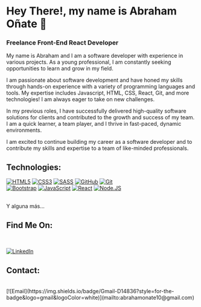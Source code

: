 # Hey There!, my name is Abraham Oñate 👋
### Freelance Front-End React Developer



My name is Abraham and I am a software developer with experience in various projects. As a young professional, I am constantly seeking opportunities to learn and grow in my field.

I am passionate about software development and have honed my skills through hands-on experience with a variety of programming languages and tools. My expertise includes Javascript, HTML, CSS, React, Git, and more technologies! I am always eager to take on new challenges.

In my previous roles, I have successfully delivered high-quality software solutions for clients and contributed to the growth and success of my team. I am a quick learner, a team player, and I thrive in fast-paced, dynamic environments.

I am excited to continue building my career as a software developer and to contribute my skills and expertise to a team of like-minded professionals.



## Technologies:

[![HTML5](https://img.shields.io/badge/HTML5-E34F26?style=for-the-badge&logo=html5&logoColor=white)]()
[![CSS3](https://img.shields.io/badge/CSS3-1572B6?style=for-the-badge&logo=css3&logoColor=white)]()
[![SASS](https://img.shields.io/badge/Sass-CC6699?style=for-the-badge&logo=sass&logoColor=white)]()
[![GitHub](https://img.shields.io/badge/GitHub-100000?style=for-the-badge&logo=github&logoColor=white)]()
[![Git](https://img.shields.io/badge/GIT-E44C30?style=for-the-badge&logo=git&logoColor=white)]()
</br>
[![Bootstrap](https://img.shields.io/badge/Bootstrap-563D7C?style=for-the-badge&logo=bootstrap&logoColor=white)]()
[![JavaScript](https://img.shields.io/badge/JavaScript-F7DF1E?style=for-the-badge&logo=javascript&logoColor=white&labelColor=101010)]()
[![React](https://img.shields.io/badge/React-20232A?style=for-the-badge&logo=react&logoColor=61DAFB)]()
[![Node.JS](https://img.shields.io/badge/Node.JS-339933?style=for-the-badge&logo=node.js&logoColor=white&labelColor=101010)]()


</br>
Y alguna más...

## Find Me On:

</br>

[![LinkedIn](https://img.shields.io/badge/LinkedIn-Abraham_Onate-0077B5?style=for-the-badge&logo=linkedin&logoColor=white&labelColor=101010)](https://www.linkedin.com/in/abraham-o%C3%B1ate-30256525b/)





## Contact:


</br>
[![Email](https://img.shields.io/badge/Gmail-D14836?style=for-the-badge&logo=gmail&logoColor=white)](mailto:abrahamonate10@gmail.com)
</br>


<!--
**Abraham0216/Abraham0216** is a ✨ _special_ ✨ repository because its `README.md` (this file) appears on your GitHub profile.

Here are some ideas to get you started:

- 🔭 I’m currently working on ...
- 🌱 I’m currently learning ...
- 👯 I’m looking to collaborate on ...
- 🤔 I’m looking for help with ...
- 💬 Ask me about ...
- 📫 How to reach me: ...
- 😄 Pronouns: ...
- ⚡ Fun fact: ...
-->
